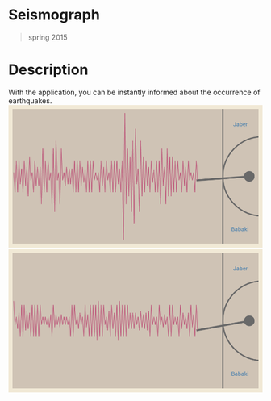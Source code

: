 # Seismograph
>spring 2015

# Description
With the application, you can be instantly informed about the occurrence of earthquakes.
![repo_list](https://github.com/JaberBabaki/Seismograph/blob/master/res/drawable/pic/1.png)![repo_list](https://github.com/JaberBabaki/Seismograph/blob/master/res/drawable/pic/2.png)
